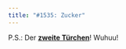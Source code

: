 ```yaml
---
title: "#1535: Zucker"
---
```


P.S.:
Der <a href="http://www.fonflatter.de/advent09"><strong>zweite Türchen</strong></a>! Wuhuu!

